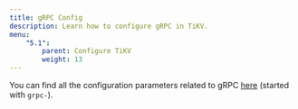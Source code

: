 ```yaml
---
title: gRPC Config
description: Learn how to configure gRPC in TiKV.
menu:
    "5.1":
        parent: Configure TiKV
        weight: 13
---
```


You can find all the configuration parameters related to gRPC [here](../tikv-configuration-file/#server) (started with `grpc-`).